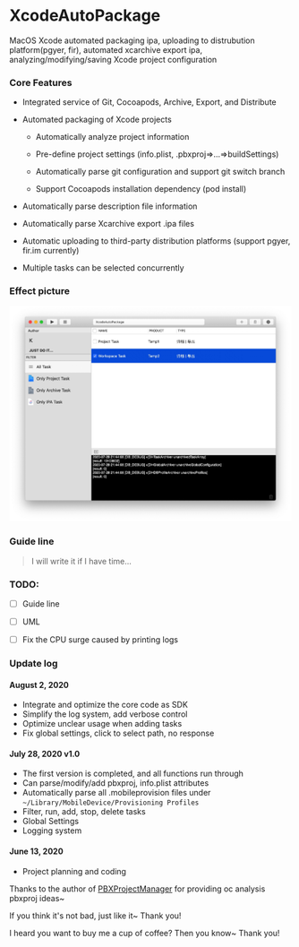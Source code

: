 # XcodeAutoPackage

MacOS Xcode automated packaging ipa, uploading to distrubution platform(pgyer, fir), automated xcarchive export ipa, analyzing/modifying/saving Xcode project configuration



### Core Features

- Integrated service of Git, Cocoapods, Archive, Export, and Distribute

- Automated packaging of Xcode projects

  - Automatically analyze project information
  - Pre-define project settings (info.plist, .pbxproj=>...=>buildSettings)

  - Automatically parse git configuration and support git switch branch

  - Support Cocoapods installation dependency (pod install)

- Automatically parse description file information

- Automatically parse Xcarchive export .ipa files
- Automatic uploading to third-party distribution platforms (support pgyer, fir.im currently)
- Multiple tasks can be selected concurrently



### Effect picture

![main](Resource/main.jpg)

### Guide line

> I will write it if I have time...



### TODO:

- [ ] Guide line

- [ ] UML

- [ ] Fix the CPU surge caused by printing logs





### Update log

#### August 2, 2020

- Integrate and optimize the core code as SDK
- Simplify the log system, add verbose control
- Optimize unclear usage when adding tasks
- Fix global settings, click to select path, no response

#### July 28, 2020 v1.0

- The first version is completed, and all functions run through
- Can parse/modify/add pbxproj, info.plist attributes
- Automatically parse all .mobileprovision files under `~/Library/MobileDevice/Provisioning Profiles`
- Filter, run, add, stop, delete tasks
- Global Settings
- Logging system

#### June 13, 2020

- Project planning and coding



Thanks to the author of [PBXProjectManager](https://github.com/JinhuiLu/PBXProjectManager) for providing oc analysis pbxproj ideas~



If you think it's not bad, just like it~ Thank you!

I heard you want to buy me a cup of coffee? Then you know~ Thank you!